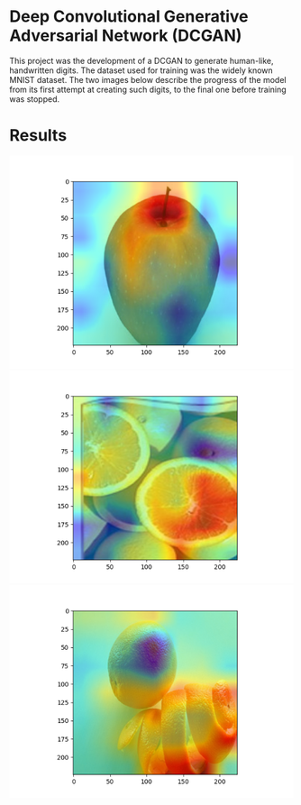 # Deep Convolutional Generative Adversarial Network (DCGAN)
This project was the development of a DCGAN to generate human-like, handwritten digits. The dataset used for training was the widely known MNIST dataset. The two images below describe the progress of the model from its first attempt at creating such digits, to the final one before training was stopped.

# Results
![RISE-VGG](https://github.com/A-r-s-h-i-a/Personal-Projects/blob/main/Explainable%20AI/RISE%20VGG16%204K-Masks%20Apple.png)
![RISE-VGG](https://github.com/A-r-s-h-i-a/Personal-Projects/blob/main/Explainable%20AI/RISE%20VGG16%204K-Masks%20Lemon.png)
![RISE-VGG](https://github.com/A-r-s-h-i-a/Personal-Projects/blob/main/Explainable%20AI/RISE%20VGG16%204K-Masks%20Coil.png)
